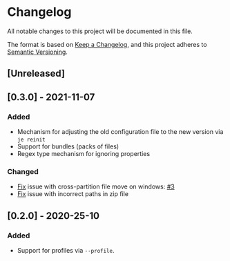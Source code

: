 # Changelog
All notable changes to this project will be documented in this file.

The format is based on [Keep a Changelog](https://keepachangelog.com/en/1.0.0/),
and this project adheres to [Semantic Versioning](https://semver.org/spec/v2.0.0.html).

## [Unreleased]

## [0.3.0] - 2021-11-07
### Added
- Mechanism for adjusting the old configuration file to the new version via `je reinit`
- Support for bundles (packs of files)
- Regex type mechanism for ignoring properties

### Changed
- [Fix](https://github.com/devzbysiu/je/commit/a405d0240562a1766c3aa60c7e541decfbb66af7) issue with cross-partition file move on windows: [#3](https://github.com/devzbysiu/je/issues/3)
- [Fix](https://github.com/devzbysiu/je/commit/ccb132618ea5047bfbbdd7c4eb26972bfe9aad64) issue with incorrect paths in zip file

## [0.2.0] - 2020-25-10
### Added

- Support for profiles via `--profile`.
